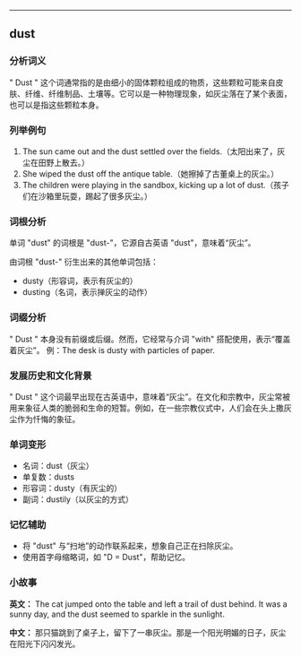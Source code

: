 
---------------
## dust
### 分析词义
" Dust " 这个词通常指的是由细小的固体颗粒组成的物质，这些颗粒可能来自皮肤、纤维、纤维制品、土壤等。它可以是一种物理现象，如灰尘落在了某个表面，也可以是指这些颗粒本身。

### 列举例句
1. The sun came out and the dust settled over the fields.（太阳出来了，灰尘在田野上散去。）
2. She wiped the dust off the antique table.（她擦掉了古董桌上的灰尘。）
3. The children were playing in the sandbox, kicking up a lot of dust.（孩子们在沙箱里玩耍，踢起了很多灰尘。）

### 词根分析
单词 "dust" 的词根是 "dust-"，它源自古英语 "dust"，意味着“灰尘”。

由词根 "dust-" 衍生出来的其他单词包括：
- dusty（形容词，表示有灰尘的）
- dusting（名词，表示掸灰尘的动作）

### 词缀分析
" Dust " 本身没有前缀或后缀。然而，它经常与介词 "with" 搭配使用，表示“覆盖着灰尘”。
例：The desk is dusty with particles of paper.

### 发展历史和文化背景
" Dust " 这个词最早出现在古英语中，意味着“灰尘”。在文化和宗教中，灰尘常被用来象征人类的脆弱和生命的短暂。例如，在一些宗教仪式中，人们会在头上撒灰尘作为忏悔的象征。

### 单词变形
- 名词：dust（灰尘）
- 单复数：dusts
- 形容词：dusty（有灰尘的）
- 副词：dustily（以灰尘的方式）

### 记忆辅助
- 将 "dust" 与“扫地”的动作联系起来，想象自己正在扫除灰尘。
- 使用首字母缩略词，如 "D = Dust"，帮助记忆。

### 小故事
**英文：** 
The cat jumped onto the table and left a trail of dust behind. It was a sunny day, and the dust seemed to sparkle in the sunlight.

**中文：**
那只猫跳到了桌子上，留下了一串灰尘。那是一个阳光明媚的日子，灰尘在阳光下闪闪发光。


